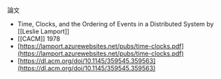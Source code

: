 論文
- Time, Clocks, and the Ordering of Events in a Distributed System by [[Leslie Lamport]]
- [[CACM]] 1978
- [https://lamport.azurewebsites.net/pubs/time-clocks.pdf](https://lamport.azurewebsites.net/pubs/time-clocks.pdf)
- [https://dl.acm.org/doi/10.1145/359545.359563](https://dl.acm.org/doi/10.1145/359545.359563)
